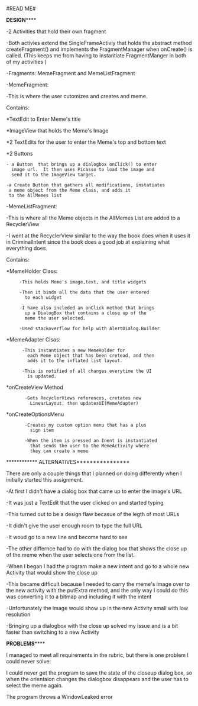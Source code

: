 #READ ME#

****************DESIGN********************

-2 Activities that hold their own fragment

-Both activies extend the SingleFrameActiviy that holds
   the abstract method createFragment() and implements
   the FragmentManager when onCreate() is called. (This
   keeps me from having to instantiate FragmentManger
   in both of my activities )

-Fragments: MemeFragment and MemeListFragment

-MemeFragment:

  -This is where the user cutomizes and creates and
  meme.

  Contains:

  *TextEdit to Enter Meme's title

  *ImageView that holds the Meme's Image

  *2 TextEdits for the user to enter the Meme's top
    and bottom text

  *2 Buttons

    - a Button  that brings up a dialogbox onClick() to enter
      image url.  It then uses Picasso to load the image and 
      send it to the ImageView target.

    -a Create Button that gathers all modifications, instatiates
     a meme object from the Meme class, and adds it 
     to the AllMemes list

-MemeListFragment:

  -This is where all the Meme objects in the AllMemes 
    List are added to a RecyclerView

  -I went at the RecyclerView similar to the way the book
   does when it uses it in CriminalIntent since the book
   does a good job at explaining what everything does.

  Contains:

   *MemeHolder Class:

         -This holds Meme's image,text, and title widgets

         -Then it binds all the data that the user entered
           to each widget

         -I have also incleded an onClick method that brings
           up a DialogBox that contains a close up of the
           meme the user selected.

         -Used stackoverflow for help with AlertDialog.Builder

   *MemeAdapter Clsas:

          -This instantiates a new MemeHolder for
            each Meme object that has been cretead, and then
            adds it to the inflated list layout.

          -This is notified of all changes everytime the UI
            is updated.

   *onCreateView Method

           -Gets RecyclerViews references, cretates new 
             LinearLayout, then updatesUI(MemeAdapter)

   *onCreateOptionsMenu

           -Creates my custom option menu that has a plus
             sign item

           -When the item is pressed an Inent is instantiated
             that sends the user to the MemeActivity where
             they can create a meme

   
************ ALTERNATIVES****************

There are only a couple things that I planned on doing
 differently when I initially started this assignment.


-At first I didn't have a dialog box that came up to enter
 the image's URL

-It was just a TextEdit that the user clicked on and started
 typing 

-This turned out to be a design flaw becasue of the legth
 of most URLs

-It didn't give the user enough room to type the full URL

-It woud go to a new line and become hard to see


-The other differnce had to do with the dialog box that
 shows the close up of the meme when the user selects
 one from the list.

-When I began I had the program make a new intent and 
 go to a whole new Activity that would show the close up

-This became difficult because I needed to carry the meme's
 image over to the new activity with the putExtra method,
 and the only way I could do this was converting it to a 
 bitmap and including it with the intent

-Unfortunately the image would show up in the new Activity
 small with low resolution

-Bringing up a dialogbox with the close up solved my issue and
 is a bit faster than switching to a new Activity



**************PROBLEMS******************

I managed to meet all requirements in the rubric, but there
is one problem I could never solve:


I could never get the program to save the state of the closeup
dialog box, so when the orientaion changes the dialogbox
disappears and the user has to select the meme again.

The program throws a WindowLeaked error

